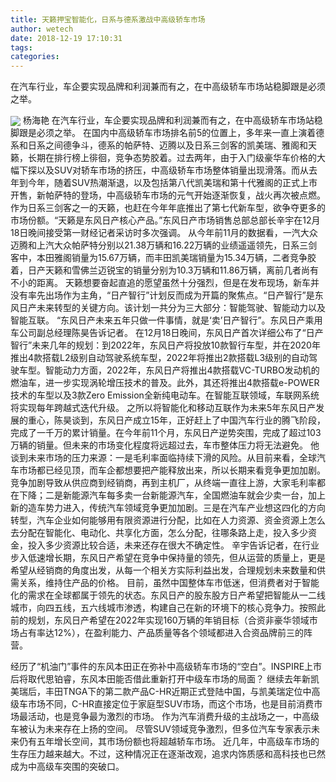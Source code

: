 ```yaml
---
title: 天籁押宝智能化，日系与德系激战中高级轿车市场
author: wetech
date: 2018-12-19 17:10:31
tags: 
categories: 
---
```

在汽车行业，车企要实现品牌和利润兼而有之，在中高级轿车市场站稳脚跟是必须之举。
<!-- more -->
<img align="center" border="0" src="https://imgcdn.yicai.com/uppics/images/2018/12/f7ed2f99ef08fe3b7cada85e3494d652.jpg" />
杨海艳
在汽车行业，车企要实现品牌和利润兼而有之，在中高级轿车市场站稳脚跟是必须之举。
在国内中高级轿车市场排名前5的位置上，多年来一直上演着德系和日系之间德争斗，德系的帕萨特、迈腾以及日系三剑客的凯美瑞、雅阁和天籁，长期在排行榜上徘徊，竞争态势胶着。过去两年，由于入门级豪华车价格的大幅下探以及SUV对轿车市场的挤压，中高级轿车市场整体销量出现滑落。而从去年到今年，随着SUV热潮渐退，以及包括第八代凯美瑞和第十代雅阁的正式上市开售，新帕萨特的登场，中高级轿车市场的元气开始逐渐恢复，战火再次被点燃。
作为日系三剑客之一的天籁，也赶在今年年底推出了第七代新车型，欲争夺更多的市场份额。“天籁是东风日产核心产品。”东风日产市场销售总部总部长辛宇在12月18日晚间接受第一财经记者采访时多次强调。
从今年前11月的数据看，一汽大众迈腾和上汽大众帕萨特分别以21.38万辆和16.22万辆的业绩遥遥领先，日系三剑客中，本田雅阁销量为15.67万辆，而丰田凯美瑞销量为15.34万辆，二者竞争胶着，日产天籁和雪佛兰迈锐宝的销量分别为10.3万辆和11.86万辆，离前几者尚有不小的距离。
天籁想要奋起直追的愿望虽然十分强烈，但是在发布现场，新车并没有率先出场作为主角，“日产智行”计划反而成为开篇的聚焦点。“日产智行”是东风日产未来转型的关键方向。该计划一共分为三大部分：智能驾驶、智能动力以及智能互联。
“东风日产未来五年只做一件事情，就是‘卖’日产智行”。东风日产乘用车公司副总经理陈昊告诉记者。
在12月18日晚间，东风日产首次详细公布了“日产智行”未来几年的规划：到2022年，东风日产将投放10款智行车型，并在2020年推出4款搭载L2级别自动驾驶系统车型，2022年将推出2款搭载L3级别的自动驾驶车型。智能动力方面，2022年，东风日产将推出4款搭载VC-TURBO发动机的燃油车，进一步实现涡轮增压技术的普及。此外，其还将推出4款搭载e-POWER技术的车型以及3款Zero Emission全新纯电动车。在智能互联领域，车联网系统将实现每年跨越式迭代升级。
之所以将智能化和移动互联作为未来5年东风日产发展的重心，陈昊谈到，东风日产成立15年，正好赶上了中国汽车行业的腾飞阶段，完成了一千万的累计销量。在今年前11个月，东风日产逆势突围，完成了超过103万辆的销量。但未来的市场变化程度将远超过去，车市整体压力将无法避免。
他谈到未来市场的压力来源：一是毛利率面临持续下滑的风险。从目前来看，全球汽车市场都已经见顶，而车企都想要把产能释放出来，所以长期来看竞争更加加剧。竞争加剧导致从供应商到经销商，再到主机厂，从终端一直往上游，大家毛利率都在下降；二是新能源汽车每多卖一台新能源汽车，全国燃油车就会少卖一台，加上新的造车势力进入，传统汽车领域竞争更加加剧。三是在汽车产业想这四化的方向转型，汽车企业如何能够用有限资源进行分配，比如在人力资源、资金资源上怎么去分配在智能化、电动化、共享化方面，怎么分配，往哪条路上走，投入多少资金，投入多少资源比较合适，未来还存在很大不确定性。
辛宇告诉记者，在行业步入低速增长期，东风日产希望在竞争中保持量的领先，但从运营的质量上，更是希望从经销商的角度出发，从每一个相关方实际利益出发，合理规划未来数量和供需关系，维持住产品的价格。
目前，虽然中国整体车市低迷，但消费者对于智能化的需求在全球都属于领先的状态。东风日产的股东股方日产希望把智能从一二线城市，向四五线，五六线城市渗透，构建自己在新的环境下的核心竞争力。按照此前的规划，东风日产希望在2022年实现160万辆的年销目标（合资非豪华领域市场占有率达12%），在盈利能力、产品质量等各个领域都进入合资品牌前三的阵营。
 
 
经历了“机油门”事件的东风本田正在弥补中高级轿车市场的“空白”。INSPIRE上市后将取代思铂睿，东风本田能否借此重新打开中级车市场的局面？
继续去年新凯美瑞后，丰田TNGA下的第二款产品C-HR近期正式登陆中国，与凯美瑞定位中高级车市场不同，C-HR直接定位于家庭型SUV市场，而这个市场，也是目前消费市场最活动，也是竞争最为激烈的市场。
作为汽车消费升级的主战场之一，中高级车被认为未来存在上扬的空间。
尽管SUV领域竞争激烈，但多位汽车专家表示未来仍有五年增长空间，其市场份额也将超越轿车市场。
近几年，中高级车市场的生存压力越来越大。不过，这种情况正在逐渐改观，追求内饰质感和高科技也已然成为中高级车突围的突破口。
